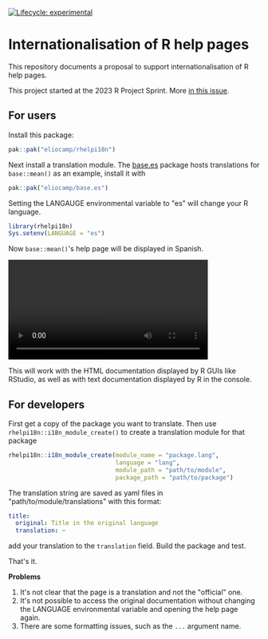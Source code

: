 <!-- badges: start -->
[![Lifecycle: experimental](https://img.shields.io/badge/lifecycle-experimental-orange.svg)](https://lifecycle.r-lib.org/articles/stages.html#experimental)
<!-- badges: end -->

# Internationalisation of R help pages

This repository documents a proposal to support internationalisation of R help pages.

This project started at the 2023 R Project Sprint.
More [in this issue](https://github.com/r-devel/r-project-sprint-2023/issues/35).

## For users

Install this package:

``` r
pak::pak("eliocamp/rhelpi18n")
```

Next install a translation module. 
The [base.es](https://github.com/eliocamp/base.es) package hosts translations for `base::mean()` as an example, install it with

``` r
pak::pak("eliocamp/base.es")
```

Setting the LANGAUGE environmental variable to "es" will change your R language. 

```r
library(rhelpi18n)
Sys.setenv(LANGUAGE = "es")
```

Now `base::mean()`'s help page will be displayed in Spanish.


<video style="max-height:640px; min-height: 200px" controls>
  <source src="https://github.com/eliocamp/rhelpi18n/assets/8617595/be3038dd-ac53-4fa7-a0bf-51a5de9a91bf" type="video/mp4">
</video>

This will work with the HTML documentation displayed by R GUIs like RStudio, as well as with text documentation displayed by R in the console. 

## For developers

First get a copy of the package you want to translate. 
Then use `rhelpi18n::i18n_module_create()` to create a translation module for that package


```r
rhelpi18n::i18n_module_create(module_name = "package.lang", 
                              language = "lang", 
                              module_path = "path/to/module", 
                              package_path = "path/to/package")
```

The translation string are saved as yaml files in "path/to/module/translations" with this format:

```yaml
title:
  original: Title in the original language
  translation: ~
```

add your translation to the `translation` field. 
Build the package and test. 

That's it.


**Problems**

1. It's not clear that the page is a translation and not the "official" one. 
2. It's not possible to access the original documentation without changing the LANGUAGE environmental variable and opening the help page again. 
3. There are some formatting issues, such as the `...` argument name. 

